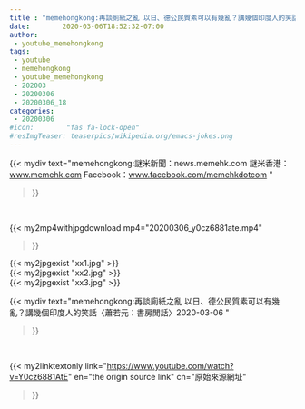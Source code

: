 ```yaml
---
title : "memehongkong:再談廁紙之亂 以日、德公民質素可以有幾亂？講幾個印度人的笑話〈蕭若元：書房閒話〉2020-03-06 "
date:        2020-03-06T18:52:32-07:00
author:
 - youtube_memehongkong
tags:
 - youtube
 - memehongkong
 - youtube_memehongkong
 - 202003
 - 20200306
 - 20200306_18
categories:
 - 20200306
#icon:        "fas fa-lock-open"
#resImgTeaser: teaserpics/wikipedia.org/emacs-jokes.png
---
```


{{< mydiv text="memehongkong:謎米新聞：news.memehk.com 謎米香港： www.memehk.com Facebook：www.facebook.com/memehkdotcom "
>}}
<br>


{{< my2mp4withjpgdownload mp4="20200306_y0cz6881ate.mp4"
>}}

{{< my2jpgexist "xx1.jpg" >}}<br>
{{< my2jpgexist "xx2.jpg" >}}<br>
{{< my2jpgexist "xx3.jpg" >}}<br>



{{< mydiv text="memehongkong:再談廁紙之亂 以日、德公民質素可以有幾亂？講幾個印度人的笑話〈蕭若元：書房閒話〉2020-03-06 "
>}}
<br>

{{< my2linktextonly link="https://www.youtube.com/watch?v=Y0cz6881AtE"
en="the origin source link" cn="原始來源網址"
>}}


<br>

